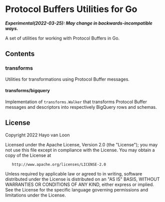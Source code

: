 # Protocol Buffers Utilities for Go

_**Experimental(2022-03-25): May change in backwards-incompatible ways.**_

A set of utilities for working with Protocol Buffers in Go.

## Contents

### transforms

Utilities for transformations using Protocol Buffer messages.

#### transforms/bigquery

Implementation of `transforms.Walker` that transforms Protocol Buffer messages
and descriptors into respectively BigQuery rows and schemas.

## License

Copyright 2022 Hayo van Loon

Licensed under the Apache License, Version 2.0 (the "License"); you may not use
this file except in compliance with the License. You may obtain a copy of the
License at

       http://www.apache.org/licenses/LICENSE-2.0

Unless required by applicable law or agreed to in writing, software distributed
under the License is distributed on an "AS IS" BASIS, WITHOUT WARRANTIES OR
CONDITIONS OF ANY KIND, either express or implied. See the License for the
specific language governing permissions and limitations under the License.
